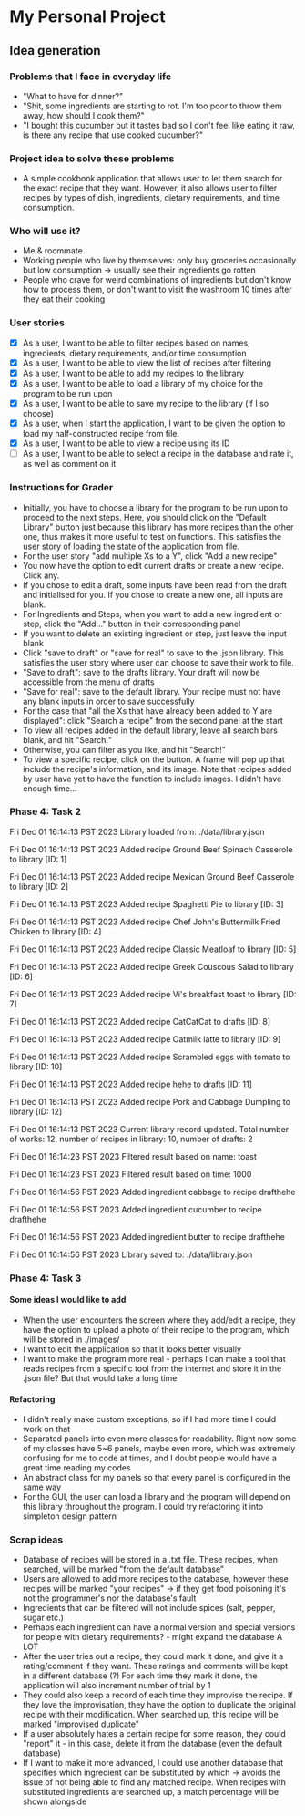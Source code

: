 # My Personal Project

[//]: # (## A subtitle)

[//]: # ()
[//]: # (A *bulleted* list:)

[//]: # (- item 1)

[//]: # (- item 2)

[//]: # (- item 3)

[//]: # ()
[//]: # (An example of text with **bold** and *italic* fonts.  )

## Idea generation

### Problems that I face in everyday life

- "What to have for dinner?"
- "Shit, some ingredients are starting to rot. I'm too poor to throw them away,
how should I cook them?" 
- "I bought this cucumber but it tastes bad so I don't feel like eating it 
raw, is there any recipe that use cooked cucumber?"

### Project idea to solve these problems

- A simple cookbook application that allows user to let them search for the
exact recipe that they want. However, it also allows user to filter recipes by
types of dish, ingredients, dietary requirements, and time consumption.

### Who will use it?

- Me & roommate
- Working people who live by themselves: only buy groceries occasionally but low
consumption -> usually see their ingredients go rotten
- People who crave for weird combinations of ingredients but don't know how to
process them, or don't want to visit the washroom 10 times after they
eat their cooking

### User stories

- [x] As a user, I want to be able to filter recipes based on names, ingredients,
dietary requirements, and/or time consumption
- [x] As a user, I want to be able to view the list of recipes after filtering
- [x] As a user, I want to be able to add my recipes to the library
- [x] As a user, I want to be able to load a library of my choice for the program to be run upon
- [x] As a user, I want to be able to save my recipe to the library (if I so choose)
- [x] As a user, when I start the application, I want to be given the option to load my 
half-constructed recipe from file.
- [x] As a user, I want to be able to view a recipe using its ID
- [ ] As a user, I want to be able to select a recipe in the database and rate it, as
well as comment on it

### Instructions for Grader

- Initially, you have to choose a library for the program to be run upon to proceed to
the next steps. Here, you should click on the "Default Library" button just because
this library has more recipes than the other one, thus makes it more useful to test on
functions. This satisfies the user story of loading the state of the application from file.
- For the user story "add multiple Xs to a Y", click "Add a new recipe"
- You now have the option to edit current drafts or create a new recipe. Click any.
- If you chose to edit a draft, some inputs have been read from the draft and initialised
for you. If you chose to create a new one, all inputs are blank.
- For Ingredients and Steps, when you want to add a new ingredient or step, click the "Add..."
button in their corresponding panel
- If you want to delete an existing ingredient or step, just leave the input blank
- Click "save to draft" or "save for real" to save to the .json library. This satisfies the
user story where user can choose to save their work to file.
- "Save to draft": save to the drafts library. Your draft will now be accessible from the
menu of drafts
- "Save for real": save to the default library. Your recipe must not have any blank inputs
in order to save successfully
- For the case that "all the Xs that have already been added to Y are displayed": click 
"Search a recipe" from the second panel at the start
- To view all recipes added in the default library, leave all search bars blank, and hit
"Search!"
- Otherwise, you can filter as you like, and hit "Search!"
- To view a specific recipe, click on the button. A frame will pop up that include the recipe's
information, and its image. Note that recipes added by user have yet to have the function
to include images. I didn't have enough time...

### Phase 4: Task 2

Fri Dec 01 16:14:13 PST 2023
Library loaded from: ./data/library.json


Fri Dec 01 16:14:13 PST 2023
Added recipe Ground Beef Spinach Casserole to library [ID: 1]


Fri Dec 01 16:14:13 PST 2023
Added recipe Mexican Ground Beef Casserole to library [ID: 2]


Fri Dec 01 16:14:13 PST 2023
Added recipe Spaghetti Pie to library [ID: 3]


Fri Dec 01 16:14:13 PST 2023
Added recipe Chef John's Buttermilk Fried Chicken to library [ID: 4]


Fri Dec 01 16:14:13 PST 2023
Added recipe Classic Meatloaf to library [ID: 5]


Fri Dec 01 16:14:13 PST 2023
Added recipe Greek Couscous Salad to library [ID: 6]


Fri Dec 01 16:14:13 PST 2023
Added recipe Vi's breakfast toast to library [ID: 7]


Fri Dec 01 16:14:13 PST 2023
Added recipe CatCatCat to drafts [ID: 8]


Fri Dec 01 16:14:13 PST 2023
Added recipe Oatmilk latte to library [ID: 9]


Fri Dec 01 16:14:13 PST 2023
Added recipe Scrambled eggs with tomato to library [ID: 10]


Fri Dec 01 16:14:13 PST 2023
Added recipe hehe to drafts [ID: 11]


Fri Dec 01 16:14:13 PST 2023
Added recipe Pork and Cabbage Dumpling to library [ID: 12]


Fri Dec 01 16:14:13 PST 2023
Current library record updated. Total number of works: 12, number of recipes in library: 10, number of drafts: 2


Fri Dec 01 16:14:23 PST 2023
Filtered result based on name: toast


Fri Dec 01 16:14:23 PST 2023
Filtered result based on time: 1000


Fri Dec 01 16:14:56 PST 2023
Added ingredient cabbage to recipe drafthehe


Fri Dec 01 16:14:56 PST 2023
Added ingredient cucumber to recipe drafthehe


Fri Dec 01 16:14:56 PST 2023
Added ingredient butter to recipe drafthehe


Fri Dec 01 16:14:56 PST 2023
Library saved to: ./data/library.json

### Phase 4: Task 3

#### Some ideas I would like to add

- When the user encounters the screen where they add/edit a recipe, they have the option
to upload a photo of their recipe to the program, which will be stored in ./images/
- I want to edit the application so that it looks better visually
- I want to make the program more real - perhaps I can make a tool that reads recipes
from a specific tool from the internet and store it in the .json file? But that would
take a long time

#### Refactoring

- I didn't really make custom exceptions, so if I had more time I could work on that
- Separated panels into even more classes for readability. Right now some
of my classes have 5~6 panels, maybe even more, which was extremely confusing for me
to code at times, and I doubt people would have a great time reading my codes
- An abstract class for my panels so that every panel is configured in the
same way
- For the GUI, the user can load a library and the program will depend on this library
throughout the program. I could try refactoring it into simpleton design pattern

### Scrap ideas

- Database of recipes will be stored in a .txt file. These recipes, when searched,
will be marked "from the default database"
- Users are allowed to add more recipes to the database, however these recipes will
be marked "your recipes" -> if they get food poisoning it's not the programmer's
nor the database's fault
- Ingredients that can be filtered will not include spices (salt, pepper, sugar etc.)
- Perhaps each ingredient can have a normal version and special versions for
people with dietary requirements? - might expand the database A LOT
- After the user tries out a recipe, they could mark it done, and give it a
rating/comment if they want. These ratings and comments will be kept in a different
database (?) For each time they mark it done, the application will also increment
number of trial by 1
- They could also keep a record of each time they improvise the recipe. If they love
the improvisation, they have the option to duplicate the original recipe with
their modification. When searched up, this recipe will be marked "improvised duplicate"
- If a user absolutely hates a certain recipe for some reason, they could "report"
it - in this case, delete it from the database (even the default database)
- If I want to make it more advanced, I could use another database that specifies
which ingredient can be substituted by which -> avoids the issue of not being able
to find any matched recipe. When recipes with substituted ingredients are searched
up, a match percentage will be shown alongside